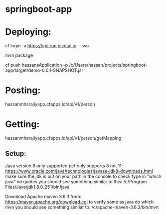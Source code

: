 # springboot-app

Deploying:
=======
cf login -a  https://api.run.pivotal.io --sso

mvn package

cf push hassansApplication -p /c/Users/hassan/projects/springboot-app/target/demo-0.0.1-SNAPSHOT.jar

Posting:
===
hassanmharajlyapp.cfapps.io/api/v1/person

Getting:
===
hassanmharajlyapp.cfapps.io/api/v1/person/getMapping

## Setup:
Java version 8 only supported pcf only supports 8 not 11:
https://www.oracle.com/java/technologies/javase-jdk8-downloads.html
make sure the jdk is put on your path in the console to check type in "which java" no quotes you should see something similar to this:
/c/Program Files/Java/jdk1.8.0_251/bin/java


Download Apache maven 3.6.3 from:
https://maven.apache.org/download.cgi
to verify same as java do which mvn you should see something similar to:
/c/apache-maven-3.6.3/bin/mvn

